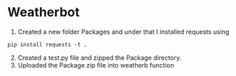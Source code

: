 # Weatherbot

1. Created a new folder Packages and under that I installed requests using
  ```
  pip install requests -t .
  ```
2. Created a test.py file and zipped the Package directory.
3. Uploaded the Package zip file into weatherb function
